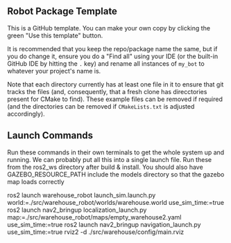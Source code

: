 ## Robot Package Template

This is a GitHub template. You can make your own copy by clicking the green "Use this template" button.

It is recommended that you keep the repo/package name the same, but if you do change it, ensure you do a "Find all" using your IDE (or the built-in GitHub IDE by hitting the `.` key) and rename all instances of `my_bot` to whatever your project's name is.

Note that each directory currently has at least one file in it to ensure that git tracks the files (and, consequently, that a fresh clone has direcctories present for CMake to find). These example files can be removed if required (and the directories can be removed if `CMakeLists.txt` is adjusted accordingly).

## Launch Commands
Run these commands in their own terminals to get the whole system up and running. We can probably put all this into a single launch file.
Run these from the ros2_ws directory after build & install. You should also have GAZEBO_RESOURCE_PATH include the models directory so that
the gazebo map loads correctly

ros2 launch warehouse_robot launch_sim.launch.py world:=./src/warehouse_robot/worlds/warehouse.world use_sim_time:=true
ros2 launch nav2_bringup localization_launch.py map:=./src/warehouse_robot/maps/empty_warehouse2.yaml use_sim_time:=true
ros2 launch nav2_bringup navigation_launch.py use_sim_time:=true
rviz2 -d ./src/warehouse/config/main.rviz